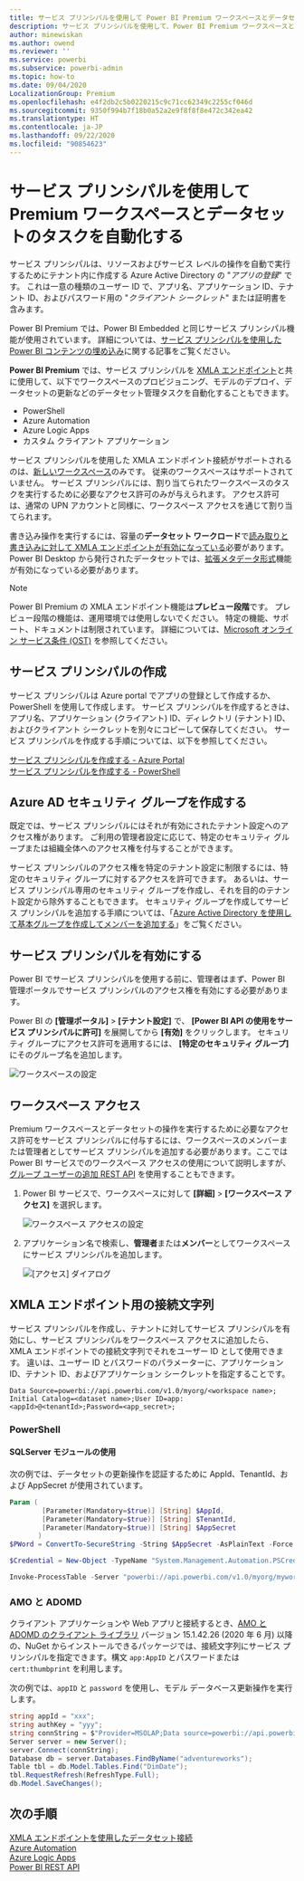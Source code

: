 ```yaml
---
title: サービス プリンシパルを使用して Power BI Premium ワークスペースとデータセットのタスクを自動化する | Microsoft Docs
description: サービス プリンシパルを使用して、Power BI Premium ワークスペースとデータセットの管理タスクを自動化する方法について説明します。
author: minewiskan
ms.author: owend
ms.reviewer: ''
ms.service: powerbi
ms.subservice: powerbi-admin
ms.topic: how-to
ms.date: 09/04/2020
LocalizationGroup: Premium
ms.openlocfilehash: e4f2db2c5b0220215c9c71cc62349c2255cf046d
ms.sourcegitcommit: 9350f994b7f18b0a52a2e9f8f8f8e472c342ea42
ms.translationtype: HT
ms.contentlocale: ja-JP
ms.lasthandoff: 09/22/2020
ms.locfileid: "90854623"
---
```

# <a name="automate-premium-workspace-and-dataset-tasks-with-service-principals"></a>サービス プリンシパルを使用して Premium ワークスペースとデータセットのタスクを自動化する

サービス プリンシパルは、リソースおよびサービス レベルの操作を自動で実行するためにテナント内に作成する Azure Active Directory の "*アプリの登録*" です。 これは一意の種類のユーザー ID で、アプリ名、アプリケーション ID、テナント ID、およびパスワード用の "*クライアント シークレット*" または証明書を含みます。

Power BI Premium では、Power BI Embedded と同じサービス プリンシパル機能が使用されています。 詳細については、[サービス プリンシパルを使用した Power BI コンテンツの埋め込み](../developer/embedded/embed-service-principal.md)に関する記事をご覧ください。

**Power BI Premium** では、サービス プリンシパルを [XMLA エンドポイント](service-premium-connect-tools.md)と共に使用して、以下でワークスペースのプロビジョニング、モデルのデプロイ、データセットの更新などのデータセット管理タスクを自動化することもできます。

- PowerShell
- Azure Automation
- Azure Logic Apps
- カスタム クライアント アプリケーション

サービス プリンシパルを使用した XMLA エンドポイント接続がサポートされるのは、[新しいワークスペース](../collaborate-share/service-new-workspaces.md)のみです。 従来のワークスペースはサポートされていません。 サービス プリンシパルには、割り当てられたワークスペースのタスクを実行するために必要なアクセス許可のみが与えられます。 アクセス許可は、通常の UPN アカウントと同様に、ワークスペース アクセスを通じて割り当てられます。

書き込み操作を実行するには、容量の**データセット ワークロード**で[読み取りと書き込みに対して XMLA エンドポイントが有効になっている](service-premium-connect-tools.md#enable-xmla-read-write)必要があります。 Power BI Desktop から発行されたデータセットでは、[拡張メタデータ形式](../connect-data/desktop-enhanced-dataset-metadata.md)機能が有効になっている必要があります。

> [!NOTE]
> Power BI Premium の XMLA エンドポイント機能は**プレビュー段階**です。 プレビュー段階の機能は、運用環境では使用しないでください。 特定の機能、サポート、ドキュメントは制限されています。  詳細については、[Microsoft オンライン サービス条件 (OST)](https://www.microsoft.com/licensing/product-licensing/products?rtc=1) を参照してください。

## <a name="create-a-service-principal"></a>サービス プリンシパルの作成

サービス プリンシパルは Azure portal でアプリの登録として作成するか、PowerShell を使用して作成します。 サービス プリンシパルを作成するときは、アプリ名、アプリケーション (クライアント) ID、ディレクトリ (テナント) ID、およびクライアント シークレットを別々にコピーして保存してください。 サービス プリンシパルを作成する手順については、以下を参照してください。

[サービス プリンシパルを作成する - Azure Portal](/azure/active-directory/develop/howto-create-service-principal-portal)   
[サービス プリンシパルを作成する - PowerShell](/azure/active-directory/develop/howto-authenticate-service-principal-powershell)

## <a name="create-an-azure-ad-security-group"></a>Azure AD セキュリティ グループを作成する

既定では、サービス プリンシパルにはそれが有効にされたテナント設定へのアクセス権があります。 ご利用の管理者設定に応じて、特定のセキュリティ グループまたは組織全体へのアクセス権を付与することができます。

サービス プリンシパルのアクセス権を特定のテナント設定に制限するには、特定のセキュリティ グループに対するアクセスを許可できます。 あるいは、サービス プリンシパル専用のセキュリティ グループを作成し、それを目的のテナント設定から除外することもできます。 セキュリティ グループを作成してサービス プリンシパルを追加する手順については、「[Azure Active Directory を使用して基本グループを作成してメンバーを追加する](/azure/active-directory/fundamentals/active-directory-groups-create-azure-portal)」をご覧ください。

## <a name="enable-service-principals"></a>サービス プリンシパルを有効にする

Power BI でサービス プリンシパルを使用する前に、管理者はまず、Power BI 管理ポータルでサービス プリンシパルのアクセス権を有効にする必要があります。

Power BI の **[管理ポータル]**  >  **[テナント設定]** で、 **[Power BI API の使用をサービス プリンシパルに許可]** を展開してから **[有効]** をクリックします。 セキュリティ グループにアクセス許可を適用するには、 **[特定のセキュリティ グループ]** にそのグループ名を追加します。

![ワークスペースの設定](media/service-premium-service-principal/admin-portal.png)

## <a name="workspace-access"></a>ワークスペース アクセス

Premium ワークスペースとデータセットの操作を実行するために必要なアクセス許可をサービス プリンシパルに付与するには、ワークスペースのメンバーまたは管理者としてサービス プリンシパルを追加する必要があります。ここでは Power BI サービスでのワークスペース アクセスの使用について説明しますが、[グループ ユーザーの追加 REST API](/rest/api/power-bi/groups/addgroupuser) を使用することもできます。

1. Power BI サービスで、ワークスペースに対して **[詳細]**  >  **[ワークスペース アクセス]** を選択します。

    ![ワークスペース アクセスの設定](media/service-premium-service-principal/workspace-access.png)

2. アプリケーション名で検索し、**管理者**または**メンバー**としてワークスペースにサービス プリンシパルを追加します。

    ![[アクセス] ダイアログ](media/service-premium-service-principal/add-service-principal-in-the-UI.png)

## <a name="connection-strings-for-the-xmla-endpoint"></a>XMLA エンドポイント用の接続文字列

サービス プリンシパルを作成し、テナントに対してサービス プリンシパルを有効にし、サービス プリンシパルをワークスペース アクセスに追加したら、XMLA エンドポイントでの接続文字列でそれをユーザー ID として使用できます。 違いは、ユーザー ID とパスワードのパラメーターに、アプリケーション ID、テナント ID、およびアプリケーション シークレットを指定することです。

`Data Source=powerbi://api.powerbi.com/v1.0/myorg/<workspace name>; Initial Catalog=<dataset name>;User ID=app:<appId>@<tenantId>;Password=<app_secret>;`

### <a name="powershell"></a>PowerShell

#### <a name="using-sqlserver-module"></a>SQLServer モジュールの使用

次の例では、データセットの更新操作を認証するために AppId、TenantId、および AppSecret が使用されています。

```powershell
Param (
        [Parameter(Mandatory=$true)] [String] $AppId,
        [Parameter(Mandatory=$true)] [String] $TenantId,
        [Parameter(Mandatory=$true)] [String] $AppSecret
       )
$PWord = ConvertTo-SecureString -String $AppSecret -AsPlainText -Force

$Credential = New-Object -TypeName "System.Management.Automation.PSCredential" -ArgumentList $AppId, $PWord

Invoke-ProcessTable -Server "powerbi://api.powerbi.com/v1.0/myorg/myworkspace" -TableName "mytable" -DatabaseName "mydataset" -RefreshType "Full" -ServicePrincipal -ApplicationId $AppId -TenantId $TenantId -Credential $Credential
```

### <a name="amo-and-adomd"></a>AMO と ADOMD

クライアント アプリケーションや Web アプリと接続するとき、[AMO と ADOMD のクライアント ライブラリ](/azure/analysis-services/analysis-services-data-providers) バージョン 15.1.42.26 (2020 年 6 月) 以降の、NuGet からインストールできるパッケージでは、接続文字列にサービス プリンシパルを指定できます。構文 `app:AppID` とパスワードまたは `cert:thumbprint` を利用します。

次の例では、`appID` と `password` を使用し、モデル データベース更新操作を実行します。

```csharp
string appId = "xxx";
string authKey = "yyy";
string connString = $"Provider=MSOLAP;Data source=powerbi://api.powerbi.com/v1.0/<tenant>/<workspacename>;Initial catalog=<datasetname>;User ID=app:{appId};Password={authKey};";
Server server = new Server();
server.Connect(connString);
Database db = server.Databases.FindByName("adventureworks");
Table tbl = db.Model.Tables.Find("DimDate");
tbl.RequestRefresh(RefreshType.Full);
db.Model.SaveChanges();
```

## <a name="next-steps"></a>次の手順

[XMLA エンドポイントを使用したデータセット接続](service-premium-connect-tools.md)  
[Azure Automation](/azure/automation)  
[Azure Logic Apps](/azure/logic-apps/)  
[Power BI REST API](/rest/api/power-bi/)